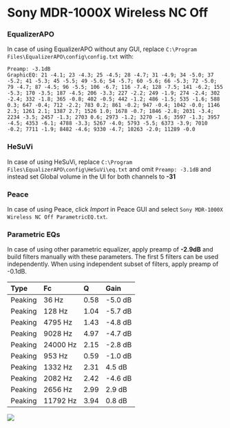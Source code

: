 # Sony MDR-1000X Wireless NC Off

### EqualizerAPO
In case of using EqualizerAPO without any GUI, replace `C:\Program Files\EqualizerAPO\config\config.txt`
with:
```
Preamp: -3.1dB
GraphicEQ: 21 -4.1; 23 -4.3; 25 -4.5; 28 -4.7; 31 -4.9; 34 -5.0; 37 -5.2; 41 -5.3; 45 -5.5; 49 -5.6; 54 -5.7; 60 -5.6; 66 -5.3; 72 -5.0; 79 -4.7; 87 -4.5; 96 -5.5; 106 -6.7; 116 -7.4; 128 -7.5; 141 -6.2; 155 -5.3; 170 -3.5; 187 -4.5; 206 -3.3; 227 -2.2; 249 -1.9; 274 -2.4; 302 -2.4; 332 -1.8; 365 -0.8; 402 -0.5; 442 -1.2; 486 -1.5; 535 -1.6; 588 0.3; 647 -0.4; 712 -2.2; 783 0.2; 861 -0.2; 947 -0.4; 1042 -0.0; 1146 2.3; 1261 2.1; 1387 2.7; 1526 1.0; 1678 -0.7; 1846 -2.8; 2031 -3.4; 2234 -3.5; 2457 -1.3; 2703 0.6; 2973 -1.2; 3270 -1.6; 3597 -1.3; 3957 -4.5; 4353 -6.1; 4788 -3.3; 5267 -4.0; 5793 -5.5; 6373 -3.9; 7010 -0.2; 7711 -1.9; 8482 -4.6; 9330 -4.7; 10263 -2.0; 11289 -0.0
```

### HeSuVi
In case of using HeSuVi, replace `C:\Program Files\EqualizerAPO\config\HeSuVi\eq.txt` and omit `Preamp:
-3.1dB` and instead set Global volume in the UI for both channels to **-31**

### Peace
In case of using Peace, click *Import* in Peace GUI and select `Sony MDR-1000X Wireless NC Off ParametricEQ.txt`.

### Parametric EQs
In case of using other parametric equalizer, apply preamp of **-2.9dB** and build filters manually
with these parameters. The first 5 filters can be used independently.
When using independent subset of filters, apply preamp of -0.1dB.

| Type    | Fc       |    Q | Gain    |
|:--------|:---------|:-----|:--------|
| Peaking | 36 Hz    | 0.58 | -5.0 dB |
| Peaking | 128 Hz   | 1.04 | -5.7 dB |
| Peaking | 4795 Hz  | 1.43 | -4.8 dB |
| Peaking | 9028 Hz  | 4.97 | -4.7 dB |
| Peaking | 24000 Hz | 2.15 | -2.8 dB |
| Peaking | 953 Hz   | 0.59 | -1.0 dB |
| Peaking | 1332 Hz  | 2.31 | 4.5 dB  |
| Peaking | 2082 Hz  | 2.42 | -4.6 dB |
| Peaking | 2656 Hz  | 2.99 | 2.9 dB  |
| Peaking | 11792 Hz | 3.94 | 0.8 dB  |

![](https://raw.githubusercontent.com/jaakkopasanen/AutoEq/master/results/innerfidelity/sbaf-serious/Sony%20MDR-1000X%20Wireless%20NC%20Off/Sony%20MDR-1000X%20Wireless%20NC%20Off.png)